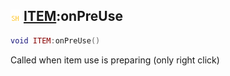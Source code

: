 ## ![shared](../../.gitbook/assets/shared.png) [ITEM](https://iaswiki.rawr.dev/readme/item):onPreUse

```lua
void ITEM:onPreUse()
```

Called when item use is preparing (only right click)
